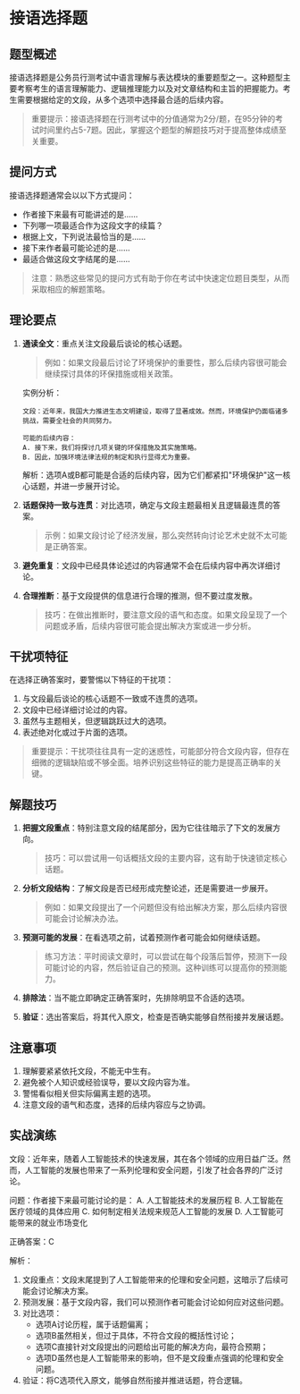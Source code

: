 # 接语选择题

## 题型概述

接语选择题是公务员行测考试中语言理解与表达模块的重要题型之一。这种题型主要考察考生的语言理解能力、逻辑推理能力以及对文章结构和主旨的把握能力。考生需要根据给定的文段，从多个选项中选择最合适的后续内容。

> 重要提示：接语选择题在行测考试中的分值通常为2分/题，在95分钟的考试时间里约占5-7题。因此，掌握这个题型的解题技巧对于提高整体成绩至关重要。

## 提问方式

接语选择题通常会以以下方式提问：

- 作者接下来最有可能讲述的是……
- 下列哪一项最适合作为这段文字的续篇？
- 根据上文，下列说法最恰当的是……
- 接下来作者最可能论述的是……
- 最适合做这段文字结尾的是……

> 注意：熟悉这些常见的提问方式有助于你在考试中快速定位题目类型，从而采取相应的解题策略。

## 理论要点

1. **通读全文**：重点关注文段最后谈论的核心话题。

   > 例如：如果文段最后讨论了环境保护的重要性，那么后续内容很可能会继续探讨具体的环保措施或相关政策。

   实例分析：

   ```
   文段：近年来，我国大力推进生态文明建设，取得了显著成效。然而，环境保护仍面临诸多挑战，需要全社会的共同努力。
   
   可能的后续内容：
   A. 接下来，我们将探讨几项关键的环保措施及其实施策略。
   B. 因此，加强环境法律法规的制定和执行显得尤为重要。
   ```

   解析：选项A或B都可能是合适的后续内容，因为它们都紧扣"环境保护"这一核心话题，并进一步展开讨论。

2. **话题保持一致与连贯**：对比选项，确定与文段主题最相关且逻辑最连贯的答案。

   > 示例：如果文段讨论了经济发展，那么突然转向讨论艺术史就不太可能是正确答案。

3. **避免重复**：文段中已经具体论述过的内容通常不会在后续内容中再次详细讨论。

4. **合理推断**：基于文段提供的信息进行合理的推测，但不要过度发散。

   > 技巧：在做出推断时，要注意文段的语气和态度。如果文段呈现了一个问题或矛盾，后续内容很可能会提出解决方案或进一步分析。

## 干扰项特征

在选择正确答案时，要警惕以下特征的干扰项：

1. 与文段最后谈论的核心话题不一致或不连贯的选项。
2. 文段中已经详细讨论过的内容。
3. 虽然与主题相关，但逻辑跳跃过大的选项。
4. 表述绝对化或过于片面的选项。

> 重要提示：干扰项往往具有一定的迷惑性，可能部分符合文段内容，但存在细微的逻辑缺陷或不够全面。培养识别这些特征的能力是提高正确率的关键。

## 解题技巧

1. **把握文段重点**：特别注意文段的结尾部分，因为它往往暗示了下文的发展方向。

   > 技巧：可以尝试用一句话概括文段的主要内容，这有助于快速锁定核心话题。

2. **分析文段结构**：了解文段是否已经形成完整论述，还是需要进一步展开。

   > 例如：如果文段提出了一个问题但没有给出解决方案，那么后续内容很可能会讨论解决办法。

3. **预测可能的发展**：在看选项之前，试着预测作者可能会如何继续话题。

   > 练习方法：平时阅读文章时，可以尝试在每个段落后暂停，预测下一段可能讨论的内容，然后验证自己的预测。这种训练可以提高你的预测能力。

4. **排除法**：当不能立即确定正确答案时，先排除明显不合适的选项。

5. **验证**：选出答案后，将其代入原文，检查是否确实能够自然衔接并发展话题。

## 注意事项

1. 理解要紧紧依托文段，不能无中生有。
2. 避免被个人知识或经验误导，要以文段内容为准。
3. 警惕看似相关但实际偏离主题的选项。
4. 注意文段的语气和态度，选择的后续内容应与之协调。

## 实战演练

文段：近年来，随着人工智能技术的快速发展，其在各个领域的应用日益广泛。然而，人工智能的发展也带来了一系列伦理和安全问题，引发了社会各界的广泛讨论。

问题：作者接下来最可能讨论的是：
A. 人工智能技术的发展历程
B. 人工智能在医疗领域的具体应用
C. 如何制定相关法规来规范人工智能的发展
D. 人工智能可能带来的就业市场变化

<BlurredAnswer>
正确答案：C

解析：

1. 文段重点：文段末尾提到了人工智能带来的伦理和安全问题，这暗示了后续可能会讨论解决方案。
2. 预测发展：基于文段内容，我们可以预测作者可能会讨论如何应对这些问题。
3. 对比选项：
   - 选项A讨论历程，属于话题偏离；
   - 选项B虽然相关，但过于具体，不符合文段的概括性讨论；
   - 选项C直接针对文段提出的问题给出可能的解决方向，最符合预期；
   - 选项D虽然也是人工智能带来的影响，但不是文段重点强调的伦理和安全问题。
4. 验证：将C选项代入原文，能够自然衔接并推进话题，符合逻辑。
   </BlurredAnswer>